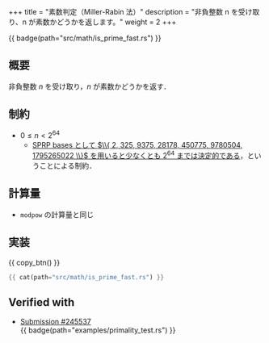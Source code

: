 +++
title = "素数判定（Miller-Rabin 法）"
description = "非負整数 n を受け取り、n が素数かどうかを返します。"
weight = 2
+++

{{ badge(path="src/math/is_prime_fast.rs") }}

## 概要
非負整数 $n$ を受け取り，$n$ が素数かどうかを返す．

## 制約
- $0 \leq n < 2^{64}$
    - [SPRP bases として $\\{ 2, 325, 9375, 28178, 450775, 9780504, 1795265022 \\}$ を用いると少なくとも $2^{64}$ までは決定的である](https://miller-rabin.appspot.com/)，ということによる制約．

## 計算量
- `modpow` の計算量と同じ

## 実装
{{ copy_btn() }}
```rs
{{ cat(path="src/math/is_prime_fast.rs") }}
```

## Verified with
- [Submission #245537](https://judge.yosupo.jp/submission/245537)<br>{{ badge(path="examples/primality_test.rs") }}
